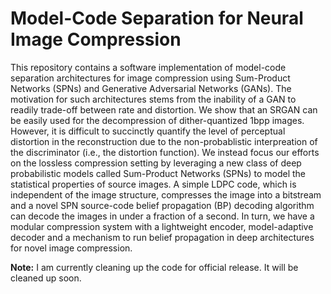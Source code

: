 # Model-Code Separation for Neural Image Compression

This repository contains a software implementation of model-code separation architectures for image compression using Sum-Product Networks (SPNs) and Generative Adversarial Networks (GANs).  The motivation for such architectures stems from the inability of a GAN to readily trade-off between rate and distortion.  We show that an SRGAN can be easily used
for the decompression of dither-quantized 1bpp images.  However, it is difficult to succinctly quantify the level of perceptual distortion in the reconstruction due to the non-probablistic interpreation of the discriminator (i.e., the distortion function).  We instead focus our efforts on the lossless compression setting by leveraging a new class of deep probabilistic models
called Sum-Product Networks (SPNs) to model the statistical properties of source images.  A simple LDPC code, which is independent of the image structure, compresses the image into a bitstream and a novel SPN source-code belief propagation (BP) decoding algorithm can decode the images in under a fraction of a second.   In turn, we have a modular compression system with a lightweight encoder, model-adaptive decoder and a mechanism to run belief propagation in deep architectures for novel image compression.

**Note:** I am currently cleaning up the code for official release.  It will be cleaned up soon.